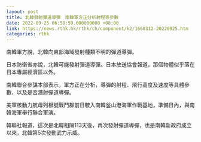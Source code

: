 ```yaml
---
layout: post
title: 北韓發射彈道導彈　南韓軍方正分析射程等參數
date: 2022-09-25 06:58:59.000000000 +08:00
link: https://news.rthk.hk/rthk/ch/component/k2/1668312-20220925.htm
categories: rthk
---
```


南韓軍方說，北韓向東部海域發射種類不明的彈道導彈。

日本防衛省亦說，北韓可能發射彈道導彈。日本放送協會報道，那個物體似乎落在日本專屬經濟區以外。

南韓聯合參謀本部表示，軍方正在分析，導彈的射程、飛行高度及速度等具體參數，以及是否潛射彈道導彈。

美軍核動力航母列根號戰鬥群前日駛入南韓釡山港海軍作戰基地，準備日內，與南韓海軍舉行聯合軍演。

韓聯社報道，這次是北韓相隔113天後，再次發射彈道導彈，也是南韓新政府成立以來，北韓第5次發動武力示威。

